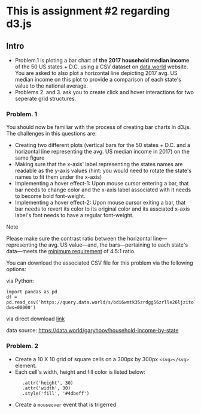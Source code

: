 # This is assignment #2 regarding d3.js
## Intro
- Problem.1 is ploting a bar chart of **the 2017 household median income** of the 50 US states + D.C. using a CSV dataset on [data.world](https://query.data.world/s/7hgntwsiih4wi5f7cqb5pfxxbuqgeu?dws=00000) website.
  You are asked to also plot a horizontal line depicting 2017 avg. US median income on this plot to provide a comparison of each state's value to the national average.  
- Problems 2. and 3. ask you to create click and hover interactions for two seperate grid structures. 

### Problem. 1

You should now be familiar with the process of creating bar charts in d3.js. The challenges in this questions are: 
- Creating two different plots (vertical bars for the 50 states + D.C. and a horizontal line representing the avg. US median income in 2017) on the same figure
- Making sure that the x-axis' label representing the states names are readable as the y-axis values (hint: you would need to rotate the state's names to fit them under the x-axis)
- Implementing a hover effect-1: Upon mouse cursor entering a bar, that bar needs to change color and the x-axis label associated with it needs to become bold font-weight.
- Implementing a hover effect-2: Upon mouse cursor exiting a bar, that bar needs to revert its color to its original color and its assciated x-axis label's font needs to have a regular font-weight. 
> [!Note]
> Please make sure the contrast ratio between the horizontal line&#8212;representing the avg. US value&#8212;and, the bars&#8212;pertaining to each state's data&#8212;meets the [minimum requirement](https://webaim.org/articles/contrast/#sc143) of 4.5:1 ratio.

You can download the associated CSV file for this problem via the following options:

via Python:
```
import pandas as pd
df = pd.read_csv('https://query.data.world/s/bdi6wmtk35zrdgg56zrlle26ljzito?dws=00000')
```
via direct download [link](https://query.data.world/s/7hgntwsiih4wi5f7cqb5pfxxbuqgeu?dws=00000)

data source: https://data.world/garyhoov/household-income-by-state

### Problem. 2

- Create a 10 X 10 grid of square cells on a 300px by 300px `<svg></svg>` element.
- Each cell's width, height and fill color is listed below:

``` 
      .attr('height', 30)
      .attr('width', 30)
      .style('fill', '#4dbeff')
```
- Create a `mouseover` event that is trigerred   
